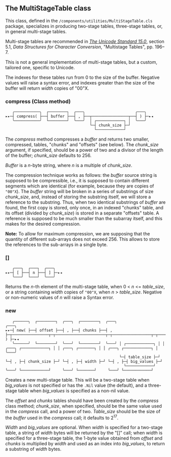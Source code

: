 ## The MultiStageTable class

This class, defined in the ``/components/utilities/MultiStageTable.cls`` package, specializes in producing two-stage tables, three-stage tables, or, in general multi-stage tables.

Multi-stage tables are recommended in [_The Unicode Standard 15.0_](https://www.unicode.org/versions/Unicode15.0.0/UnicodeStandard-15.0.pdf), section 5.1, 
_Data Structures for Character Conversion_, "Multistage Tables", pp. 196–7.

This is not a general implementation of multi-stage tables, but a custom, tailored one, specific to Unicode.

The indexes for these tables run from 0 to the size of the buffer. Negative values will raise a syntax error, and indexes greater than the size of the buffer will return 
_width_ copies of "00"X.

### compress (Class method)

```
   ╭───────────╮  ┌────────┐  ╭───╮                      ╭───╮
▸▸─┤ compress( ├──┤ buffer ├──┤ , ├──┬────────────────┬──┤ ) ├─▸◂
   ╰───────────╯  └────────┘  ╰───╯  │ ┌────────────┐ │  ╰───╯
                                     └─┤ chunk_size ├─┘ 
                                       └────────────┘   
```

The _compress_ method compresses a _buffer_ and returns two smaller, compressed, tables, "chunks" and "offsets" (see below). The _chunk_size_ argument, if specified, should be a power of two and a divisor of the length of
the buffer; _chunk_size_ defaults to 256.

_Buffer_ is a _n_-byte string, where _n_ is a multiple of _chunk_size_.

The compression technique works as follows: the _buffer_ source string is supposed to be compressible, i.e., it is supposed to contain different segments which are identical
(for example, because they are copies of ``"00"X``). The _buffer_ string will be broken in a series of substrings of size _chunk_size_, and, 
instead of storing the substring itself, we will store a reference to the substring. Thus, when two identical substrings of _buffer_ are found, 
the first copy is stored, only once, in an indexed "chunks" table, and its offset (divided by _chunk_size_) is stored
in a separate "offsets" table. A reference is supposed to be much smaller than the subarray itself, and this makes for the desired compression.

__Note:__ To allow for maximum compression, we are supposing that the quantity of different sub-arrays does not exceed 256. This allows to store the references to the sub-arrays in a single byte.

### []

```
   ╭───╮  ┌───┐  ╭───╮
▸▸─┤ [ ├──┤ n ├──┤ ] ├─▸◂
   ╰───╯  └───┘  ╰───╯
```

Returns the _n_-th element of the multi-stage table, when 0 < _n_ <= _table_size_, or a string containing _width_ copies of ``"00"X``, when _n_ > _table_size_. 
Negative or non-numeric values of _n_ will raise a Syntax error.

### new

```
   ╭──────╮  ┌────────┐  ╭───╮  ┌────────┐  ╭───╮                                                                                          ╭───╮
▸▸─┤ new( ├──┤ offset ├──┤ , ├──┤ chunks ├──┤ , ├─┬────────────────┬─┬──────────────────────┬─┬─────────────────┬─┬──────────────────────┬─┤ ) ├─▸◂
   ╰──────╯  └────────┘  ╰───╯  └────────┘  ╰───╯ │ ┌────────────┐ │ │ ╭───╮ ┌────────────┐ │ │ ╭───╮ ┌───────┐ │ │ ╭───╮ ┌────────────┐ │ ╰───╯
                                                  └─┤ table_size ├─┘ └─┤ , ├─┤ chunk_size ├─┘ └─┤ , ├─┤ width ├─┘ └─┤ , ├─┤ big_values ├─┘
                                                    └────────────┘     ╰───╯ └────────────┘     ╰───╯ └───────┘     ╰───╯ └────────────┘
```

Creates a new multi-stage table. This will be a two-stage table when _big_values_ is not specified or has the ``.Nil`` value (the default), 
and a three-stage table when _big_values_ is specified as a non-nil value.

The _offset_ and _chunks_ tables should have been created by the _compress_ class method; _chunk_size_, when specified, should be the same value
used in the _compress_ call, and a power of two. _Table_size_ should be the size of the _buffer_ used in the _compress_ call; it defaults to 2<sup>17</sup>.

_Width_ and _big_values_ are optional. When _width_ is specified for a two-stage table, a string of _width_ bytes will be returned by the "[]" call;
when _width_ is specified for a three-stage table, the 1-byte value obtained from _offset_ and _chunks_ is multiplied by _width_ and used as an index into _big_values_,
to return a substring of _width_ bytes.
